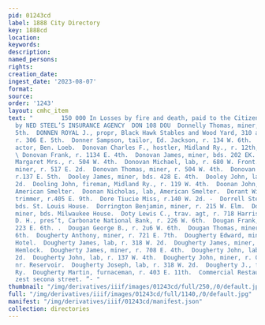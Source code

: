 ```yaml
---
pid: 01243cd
label: 1888 City Directory
key: 1888cd
location: 
keywords: 
description: 
named_persons: 
rights: 
creation_date: 
ingest_date: '2023-08-07'
format: 
source: 
order: '1243'
layout: cmhc_item
text: "        150 000 In Losses by fire and death, paid to the Citizens of 7 ' Leadville
  by NED STEEL’S INSURANCE AGENCY  DON 108 DOU  Donnelly Thomas, miner, r. 826 E.
  5th.  DONNEN ROYAL J., propr, Black Hawk Stables and Wood Yard, 310 and 312 E. 7th,
  r. 306 E. 5th.  Donner Sampson, tailor, Ed. Jackson, r. 134 W. 6th.  Donovan Charles,
  actor, Ben. Loeb.  Donovan Charles F., hostler, Midland Ry., r. 12th, sw. cor. Hemlock.
  \ Donovan Frank, r. 1134 E. 4th.  Donovan James, miner, bds. 202 EK. 3d.  Donovan
  Margaret Mrs., r. 504 W. 4th.  Donovan Michael, lab, r. 680 W. Front.  Donovan Michael,
  miner, r. 517 E. 2d.  Donovan Thomas, miner, r. 504 W. 4th.  Donovan ———— miner,
  r.137 E. 5th.  Dooley James, miner, bds. 428 E. 4th.  Dooley John, lab, r. 129 W.
  2d.  Dooling John, fireman, Midland Ry., r. 119 W. 4th.  Doonan John, carpenter,
  American Smelter.  Doonan Nicholas, lab, American Smelter.  Dorant William S., ore
  trimmer, r.405 E. 9th.  Dore Tiucie Miss, r.140 W. 2d. -  Dorrell Stephen, teamster,
  bds. St. Louis House.  Dorrington Benjamin, miner, r. 215 W. Elm.  Dorris John,
  miner, bds. Milwaukee House.  Doty Lewis C., trav. agt, r. 718 Harrison av.  DOUGAN
  D. H., pres’t, Carbonate National Bank, r. 226 W. 6th.  Dougan Frank, miner, r.
  223 E. 6th. .  Dougan George B., r. 2u6 W. 6th.  Dougan Thomas, miner, r. 330 E.
  6th.  Dougherty Anthony, miner, r. 721 E. 7th.  Dougherty Edward, miner, bds. Maine
  Hotel.  Dougherty James, lab, r. 318 W. 2d.  Dougherty James, miner, r. 108 8S.
  Hemlock.  Dougherty James, miner, r. 708 E. 4th.  Dougherty John, lab, r. 219 W.
  2d.  Dougherty John, lab, r. 137 W. 4th.  Dougherty John, miner, r. Carbonate Hill,
  nr. Reservoir.  Dougherty Joseph, lab, r. 318 W. 2d.  Dougherty J., fireman, Midland
  Ry.  Dougherty Martin, furnaceman, r. 403 E. 11th.  Commercial Restaurant, “ t06
  zest secona street. ”- "
thumbnail: "/img/derivatives/iiif/images/01243cd/full/250,/0/default.jpg"
full: "/img/derivatives/iiif/images/01243cd/full/1140,/0/default.jpg"
manifest: "/img/derivatives/iiif/01243cd/manifest.json"
collection: directories
---
```

